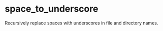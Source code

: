 space_to_underscore
===================

Recursively replace spaces with underscores in file and directory names.
